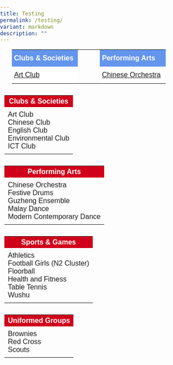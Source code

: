 ```yaml
---
title: Testing
permalink: /testing/
variant: markdown
description: ""
---
```

<style type="text/css">
.tg  {border-spacing:0;margin:0px auto;}
.tg td{font-family:Arial, sans-serif;font-size:16px;
  overflow:hidden;padding:10px 5px;word-break:normal;}
.tg th{font-family:Arial, sans-serif;font-size:16px;
  font-weight:normal;overflow:hidden;padding:10px 5px;word-break:normal;}
.tg .tg-yhj3{background-color:#FFF;color:#0C463A;text-align:left;vertical-align:middle}
.tg .tg-feqv{background-color:#6495ED;color:#666;font-weight:bold;text-align:left;vertical-align:middle}
</style>

<table class="tg" style="undefined;table-layout: fixed; width: 450px">
<colgroup>
<col style="width: 150px">
<col style="width: 50px">
<col style="width: 150px">	
</colgroup>

<tbody>
  <tr>
    <td class="tg-feqv"><span style="color:#FFFFFF;background-color:#6495ED">Clubs &amp; Societies</span></td>
		 <td border="0"></td>
    <td class="tg-feqv"><span style="color:#FFFFFF;background-color:#6495ED">Performing Arts</span></td>
  </tr>
		<tr>
    <td class="tg-yhj3"><a href="/cca-english-club/">Art Club</a></td>
			 <td border="0"></td>
    <td class="tg-yhj3"><a href="/cca-english-club/">Chinese Orchestra</a></td>
	</tr>
</tbody>
</table>

<style type="text/css">
body { 
font-family: Arial, sans-serif;
margin: 0; 
padding: 0; 
} 

.table-container { 
display: flex; 
flex-wrap: wrap; 
justify-content: space-between; 
margin: 10px; 
} 

.table { 
border-collapse: collapse; 
margin-bottom: 10px;
} 
 
td { 
padding: 8px; 
text-align: left; 
} 

th { 
background-color: #d0021b;
} 
} 
</style> 

<div class="table-container"> 
<table class="table"> 
<tbody>
<tr><th><span style="color:#FFFFFF;background-color:#d0021b">Clubs &amp; Societies</span></th> 
</tr><tr> 
<td>Art Club<br>Chinese Club<br>English Club<br>Environmental Club<br>ICT Club</td>
</tr> 
</tbody>
</table>

<table class="table"> 
<tbody>
<tr><th><span style="color:#FFFFFF;background-color:#d0021b">Performing Arts</span></th> 
</tr><tr> 
<td>Chinese Orchestra<br>Festive Drums<br>Guzheng Ensemble<br>Malay Dance<br>Modern Contemporary Dance</td>
</tr>  
</tbody>
</table>

<table class="table"> 
<tbody>
<tr><th><span style="color:#FFFFFF;background-color:#d0021b">Sports &amp; Games</span></th> 
</tr><tr> 
<td>Athletics<br>Football Girls (N2 Cluster)<br>Floorball<br>Health and Fitness<br>Table Tennis<br>Wushu</td>
</tr>  
</tbody>
</table>

<table class="table"> 
<tbody>
<tr><th><span style="color:#FFFFFF;background-color:#d0021b">Uniformed Groups</span></th> 
</tr><tr> 
<td>Brownies<br>Red Cross<br>Scouts</td>
</tr>  
</tbody>
</table> 
</div>